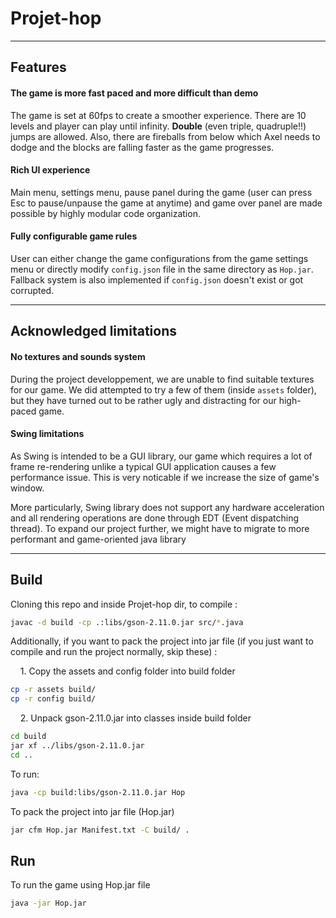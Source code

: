 # Projet-hop

---

## Features

#### The game is more fast paced and more difficult than demo

The game is set at 60fps to create a smoother experience. There are 10 levels and player can play until infinity. **Double** (even triple, quadruple!!) jumps are allowed. Also, there are fireballs from below which Axel needs to dodge and the blocks are falling faster as the game progresses.

#### Rich UI experience

Main menu, settings menu, pause panel during the game (user can press Esc to pause/unpause the game at anytime) and game over panel are made possible by highly modular code organization.

#### Fully configurable game rules

User can either change the game configurations from the game settings menu or directly modify `config.json` file in the same directory as `Hop.jar`. Fallback system is also implemented if `config.json` doesn't exist or got corrupted.

---

## Acknowledged limitations

#### No textures and sounds system

During the project developpement, we are unable to find suitable textures for our game. We did attempted to try a few of them (inside `assets` folder), but they have turned out to be rather ugly and distracting for our high-paced game.

#### Swing limitations

As Swing is intended to be a GUI library, our game which requires a lot of frame re-rendering unlike a typical GUI application causes a few performance issue. This is very noticable if we increase the size of game's window. 

More particularly, Swing library does not support any hardware acceleration and all rendering operations are done through EDT (Event dispatching thread). To expand our project further, we might have to migrate to more performant and game-oriented java library  

---

## Build

Cloning this repo and inside Projet-hop dir, to compile :

```bash
javac -d build -cp .:libs/gson-2.11.0.jar src/*.java
```

Additionally, if you want to pack the project into jar file (if you just want to compile and run the project normally, skip these) :

     1. Copy the assets and config folder into build folder 

```bash
cp -r assets build/
cp -r config build/
```

    2.  Unpack gson-2.11.0.jar into classes inside build folder

```bash
cd build
jar xf ../libs/gson-2.11.0.jar
cd ..
```

To run:

```bash
java -cp build:libs/gson-2.11.0.jar Hop
```

To pack the project into jar file (Hop.jar)

```bash
jar cfm Hop.jar Manifest.txt -C build/ .
```

## Run

To run the game using Hop.jar file

```bash
java -jar Hop.jar
```
